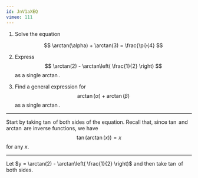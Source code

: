 ```yaml
---
id: JnV1aXEQ
vimeo: 111
---
```


 1. Solve the equation

    $$
    \arctan(\alpha) + \arctan(3) = \frac{\pi}{4}
    $$

 1. Express
    $$
    \arctan(2) - \arctan\left( \frac{1}{2} \right)
    $$
    as a single $\arctan.$

 1. Find a general expression for
    $$
    \arctan(\alpha) + \arctan(\beta)
    $$
    as a single $\arctan.$

---

Start by taking $\tan$ of both sides of the equation. Recall that, since $\tan$ and $\arctan$ are inverse functions, we have
$$
\tan(\arctan(x)) = x
$$
for any $x.$

---

Let $y = \arctan(2) - \arctan\left( \frac{1}{2} \right)$ and then take $\tan$ of both sides.
